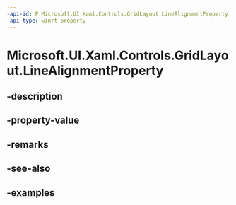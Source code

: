 ```yaml
---
-api-id: P:Microsoft.UI.Xaml.Controls.GridLayout.LineAlignmentProperty
-api-type: winrt property
---
```


<!-- Property syntax.
public DependencyProperty LineAlignmentProperty { get; }
-->

# Microsoft.UI.Xaml.Controls.GridLayout.LineAlignmentProperty

## -description

## -property-value

## -remarks

## -see-also

## -examples

